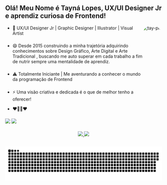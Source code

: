 ## Olá! Meu Nome é Tayná Lopes, UX/UI Designer Jr e aprendiz curiosa de Frontend!

<div>
  <img align="right" alt="tay-pic" height="300" style="border-radius:300px;" src="https://taynalopes.com/wp-content/uploads/2021/12/Webp.net-gifmaker.gif">
  </div>
  


- 👸 UX/UI Designer Jr | Graphic Designer | Illustrator | Visual Artist 
 ### 
 
- 😄 Desde 2015 construindo a minha trajetória adquirindo conhecimentos sobre Design Gráfico, Arte Digital e Arte Tradicional , buscando me auto superar em cada trabalho a fim de nutrir sempre uma mentalidade de aprendiz. 

###

- ⚠️  Totalmente Iniciante | Me aventurando a conhecer o mundo da programação de Frontend

###
- ⚡ Uma visão criativa e dedicada é o que de melhor tenho a oferecer! 

- ❤️👩‍💻❤️
###

<div> 
  <a href = "mailto:taynalopes0@gmail.com"><img src="https://img.shields.io/badge/-Gmail-%23333?style=for-the-badge&logo=gmail&logoColor=white" target="_blank"></a>
  <a href="https://www.linkedin.com/in/tayn%C3%A1lopes/" target="_blank"><img src="https://img.shields.io/badge/-LinkedIn-%230077B5?style=for-the-badge&logo=linkedin&logoColor=white" target="_blank"></a> 
 </div>
 
  ###
  
<div align="center">
  <a href="https://github.com/tay-lopes">
  <img height="150em" src="https://github-readme-stats.vercel.app/api?username=tay-lopes&show_icons=true&theme=jolly&include_all_commits=true&count_private=true"/>
  <img height="150em" src="https://github-readme-stats.vercel.app/api/top-langs/?username=tay-lopes&layout=compact&langs_count=7&theme=jolly"/>
</div>

  
  ##
 
<div align="center"> 
  
  ![Snake animation](https://github.com/tay-lopes/tay-lopes/blob/output/github-contribution-grid-snake.svg)
 
</div>


